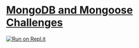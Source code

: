 # [MongoDB and Mongoose Challenges](https://www.freecodecamp.org/learn/apis-and-microservices/mongodb-and-mongoose/)
[![Run on Repl.it](https://repl.it/badge/github/rabbinath/boilerplate-mongomongoose)](https://repl.it/github/rabbinath/boilerplate-mongomongoose)
